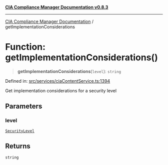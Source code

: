 [**CIA Compliance Manager Documentation v0.8.3**](../README.md)

***

[CIA Compliance Manager Documentation](../globals.md) / getImplementationConsiderations

# Function: getImplementationConsiderations()

> **getImplementationConsiderations**(`level`): `string`

Defined in: [src/services/ciaContentService.ts:1394](https://github.com/Hack23/cia-compliance-manager/blob/368d5a1330a94df78d48c65d28962bd0f7cab363/src/services/ciaContentService.ts#L1394)

Get implementation considerations for a security level

## Parameters

### level

[`SecurityLevel`](../type-aliases/SecurityLevel.md)

## Returns

`string`
